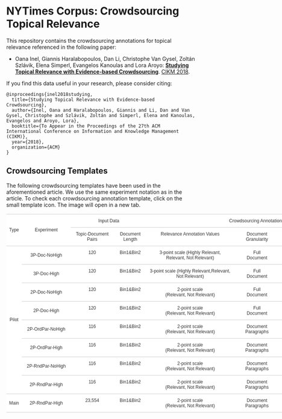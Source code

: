 # NYTimes Corpus: Crowdsourcing Topical Relevance

This repository contains the crowdsourcing annotations for topical relevance referenced in the following paper:

* Oana Inel, Giannis Haralabopoulos, Dan Li, Christophe Van Gysel, Zoltán Szlávik, Elena Simperl, Evangelos Kanoulas and Lora Aroyo: **[Studying Topical Relevance with Evidence-based Crowdsourcing](https:...)**. [CIKM 2018](http://www.cikm2018.units.it).


If you find this data useful in your research, please consider citing:

```
@inproceedings{inel2018studying,
  title={Studying Topical Relevance with Evidence-based Crowdsourcing},
  author={Inel, Oana and Haralabopoulos, Giannis and Li, Dan and Van Gysel, Christophe and Szlávik, Zoltán and Simperl, Elena and Kanoulas, Evangelos and Aroyo, Lora},
  booktitle={To Appear in the Proceedings of the 27th ACM International Conference on Information and Knowledge Management (CIKM)},
  year={2018},
  organization={ACM}
}
```

## Crowdsourcing Templates
The following crowdsourcing templates have been used in the aforementioned article. We use the same experiment notation as in the article. To check each crowdsourcing annotation template, click on the small template icon. The image will open in a new tab.

<style type="text/css">
.tg  {border-collapse:collapse;border-spacing:0;border-color:#ccc;}
.tg td{font-family:Arial, sans-serif;font-size:12px;padding:10px 5px;border-style:solid;border-width:0px;overflow:hidden;word-break:normal;border-top-width:1px;border-bottom-width:1px;border-color:#ccc;color:#333;background-color:#fff;}
.tg th{font-family:Arial, sans-serif;font-size:12px;font-weight:normal;padding:10px 5px;border-style:solid;border-width:0px;overflow:hidden;word-break:normal;border-top-width:1px;border-bottom-width:1px;border-color:#ccc;color:#333;background-color:#f0f0f0;}
.tg .tg-s6z2{text-align:center}
.tg .tg-baqh{text-align:center;vertical-align:top}
</style>
<table class="tg" style="undefined;table-layout: fixed; width: 1002px">
<colgroup>
<col style="width: 41px">
<col style="width: 130px">
<col style="width: 114px">
<col style="width: 88px">
<col style="width: 230px">
<col style="width: 125px">
<col style="width: 122px">
<col style="width: 152px">
</colgroup>
  <tr>
    <td class="tg-s6z2" rowspan="2">Type</td>
    <td class="tg-s6z2" rowspan="2">Experiment</td>
    <td class="tg-baqh" colspan="2">Input Data</td>
    <td class="tg-baqh" colspan="4">Crowdsourcing Annotation Template</td>
  </tr>
  <tr>
    <td class="tg-baqh">Topic-Document Pairs</td>
    <td class="tg-baqh">Document Length</td>
    <td class="tg-baqh">Relevance Annotation Values</td>
    <td class="tg-baqh">Document Granularity</td>
    <td class="tg-baqh">Document Paragraph Order</td>
    <td class="tg-baqh">Annotation</td>
  </tr>
  <tr>
    <td class="tg-s6z2" rowspan="8">Pilot</td>
    <td class="tg-s6z2">3P-Doc-NoHigh</td>
    <td class="tg-baqh">120</td>
    <td class="tg-baqh">Bin1&amp;Bin2</td>
    <td class="tg-baqh">3-point scale (Highly Relevant,<br>Relevant, Not Relevant)<br></td>
    <td class="tg-baqh">Full <br>Document</td>
    <td class="tg-baqh">-</td>
    <td class="tg-baqh">Relevance Value</td>
  </tr>
  <tr>
    <td class="tg-s6z2">3P-Doc-High</td>
    <td class="tg-baqh">120</td>
    <td class="tg-baqh">Bin1&amp;Bin2</td>
    <td class="tg-baqh">3-point scale (Highly Relevant,Relevant, Not Relevant)</td>
    <td class="tg-baqh">Full <br>Document</td>
    <td class="tg-baqh">-</td>
    <td class="tg-baqh">Relevance Value +<br>Text Highlight</td>
  </tr>
  <tr>
    <td class="tg-s6z2">2P-Doc-NoHigh</td>
    <td class="tg-baqh">120</td>
    <td class="tg-baqh">Bin1&amp;Bin2</td>
    <td class="tg-baqh">2-point scale <br>(Relevant, Not Relevant)</td>
    <td class="tg-baqh">Full <br>Document</td>
    <td class="tg-baqh">-</td>
    <td class="tg-baqh">Relevance Value</td>
  </tr>
  <tr>
    <td class="tg-s6z2">2P-Doc-High</td>
    <td class="tg-baqh">120</td>
    <td class="tg-baqh">Bin1&amp;Bin2</td>
    <td class="tg-baqh">2-point scale <br>(Relevant, Not Relevant)</td>
    <td class="tg-baqh">Full <br>Document</td>
    <td class="tg-baqh">-</td>
    <td class="tg-baqh">Relevance Value +<br>Text Highlight</td>
  </tr>
  <tr>
    <td class="tg-s6z2">2P-OrdPar-NoHigh</td>
    <td class="tg-baqh">116</td>
    <td class="tg-baqh">Bin1&amp;Bin2</td>
    <td class="tg-baqh">2-point scale <br>(Relevant, Not Relevant)</td>
    <td class="tg-baqh">Document<br>Paragraphs</td>
    <td class="tg-baqh">Ordered</td>
    <td class="tg-baqh">Relevance Value</td>
  </tr>
  <tr>
    <td class="tg-s6z2">2P-OrdPar-High</td>
    <td class="tg-baqh">116</td>
    <td class="tg-baqh">Bin1&amp;Bin2</td>
    <td class="tg-baqh">2-point scale <br>(Relevant, Not Relevant)</td>
    <td class="tg-baqh">Document<br>Paragraphs</td>
    <td class="tg-baqh">Ordered</td>
    <td class="tg-baqh">Relevance Value +<br>Text Highlight</td>
  </tr>
  <tr>
    <td class="tg-s6z2">2P-RndPar-NoHigh</td>
    <td class="tg-baqh">116</td>
    <td class="tg-baqh">Bin1&amp;Bin2</td>
    <td class="tg-baqh">2-point scale <br>(Relevant, Not Relevant)</td>
    <td class="tg-baqh">Document<br>Paragraphs</td>
    <td class="tg-baqh">Random</td>
    <td class="tg-baqh">Relevance Value</td>
  </tr>
  <tr>
    <td class="tg-s6z2">2P-RndPar-High</td>
    <td class="tg-baqh">116</td>
    <td class="tg-baqh">Bin1&amp;Bin2</td>
    <td class="tg-baqh">2-point scale <br>(Relevant, Not Relevant)</td>
    <td class="tg-baqh">Document<br>Paragraphs</td>
    <td class="tg-baqh">Random</td>
    <td class="tg-baqh">Relevance Value +<br>Text Highlight</td>
  </tr>
  <tr>
    <td class="tg-s6z2">Main</td>
    <td class="tg-s6z2">2P-RndPar-High</td>
    <td class="tg-baqh">23,554</td>
    <td class="tg-baqh">Bin1&amp;Bin2</td>
    <td class="tg-baqh">2-point scale <br>(Relevant, Not Relevant)</td>
    <td class="tg-baqh">Document<br>Paragraphs</td>
    <td class="tg-baqh">Random</td>
    <td class="tg-baqh">Relevance Value +<br>Text Highlight</td>
  </tr>
</table>

